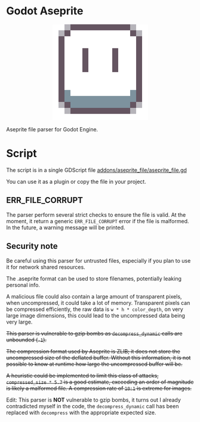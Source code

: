 # Godot Aseprite

<p align="center"><img src="ase256.png" alt="Aseprite Logo"/></p>

Aseprite file parser for Godot Engine.

# Script

The script is in a single GDScript file [addons/aseprite_file/aseprite_file.gd](addons/aseprite_file/aseprite_file.gd)

You can use it as a plugin or copy the file in your project.

## ERR_FILE_CORRUPT

The parser perform several strict checks to ensure the file is valid.
At the moment, it return a generic `ERR_FILE_CORRUPT` error if the file is malformed.
In the future, a warning message will be printed.

## Security note

Be careful using this parser for untrusted files, especially if you plan to use it for network shared resources.

The .aseprite format can be used to store filenames, potentially leaking personal info.

A malicious file could also contain a large amount of transparent pixels, when uncompressed, it could take a lot of memory.
Transparent pixels can be compressed efficiently, the raw data is `w * h * color_depth`, on very large image dimensions, this could lead to the uncompressed data being very large.

~~This parser is vulnerable to gzip bombs as `decompress_dynamic` calls are unbounded (`-1`).~~

~~The compression format used by Aseprite is ZLIB; it does not store the uncompressed size of the deflated buffer. Without this information, it is not possible to know at runtime how large the uncompressed buffer will be.~~

~~A heuristic could be implemented to limit this class of attacks, `compressed_size * 5.7` is a good estimate, exceeding an order of magnitude is likely a malformed file. A compression rate of `10:1` is extreme for images.~~

Edit: This parser is **NOT** vulnerable to gzip bombs, it turns out I already contradicted myself in the code, the `decompress_dynamic` call has been replaced with `decompress` with the appropriate expected size.
